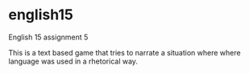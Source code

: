 # english15
English 15 assignment 5

This is a text based game that tries to narrate a situation where where language was used in a rhetorical way.
